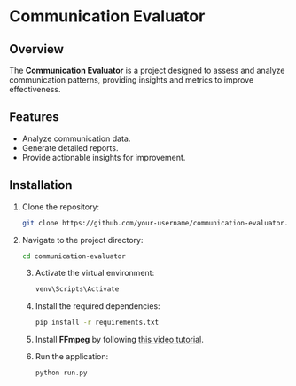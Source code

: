 # Communication Evaluator

## Overview
The **Communication Evaluator** is a project designed to assess and analyze communication patterns, providing insights and metrics to improve effectiveness.

## Features
- Analyze communication data.
- Generate detailed reports.
- Provide actionable insights for improvement.

## Installation
1. Clone the repository:
    ```bash
    git clone https://github.com/your-username/communication-evaluator.git
    ```
2. Navigate to the project directory:
    ```bash
    cd communication-evaluator
    ```
    3. Activate the virtual environment:
        ```bash
        venv\Scripts\Activate
        ```

    4. Install the required dependencies:
        ```bash
        pip install -r requirements.txt
        ```

    5. Install **FFmpeg** by following [this video tutorial](https://youtu.be/4jx2_j5Seew?si=8RAf3SxKZ1RNsAM8).

    6. Run the application:
        ```bash
        python run.py
        ```

